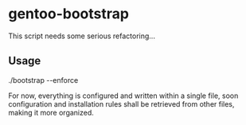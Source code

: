 gentoo-bootstrap
================
This script needs some serious refactoring...

Usage
-----
  ./bootstrap --enforce

For now, everything is configured and written within a single file, soon configuration and installation rules shall be retrieved from other files, making it more organized.

